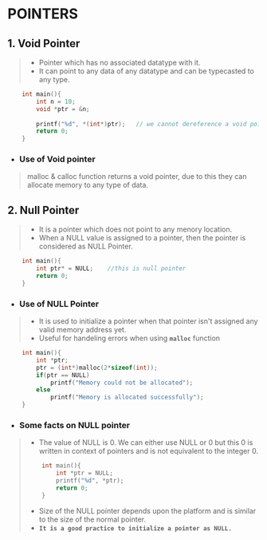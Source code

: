 # POINTERS

## 1. Void Pointer
> - Pointer which has no associated datatype with it.
> - It can point to any data of any datatype and can be typecasted to any type.

```C
    int main(){
        int n = 10;
        void *ptr = &n;
        
        printf("%d", *(int*)ptr);   // we cannot dereference a void pointer
        return 0;
    }
```
- ### Use of Void pointer
> malloc & calloc function returns a void pointer,
> due to this they can allocate memory to any type of data.

## 2. Null Pointer
> - It is a pointer which does not point to any menory location.
> - When a NULL value is assigned to a pointer, then the pointer is considered as NULL Pointer.
```C
    int main(){
        int ptr* = NULL;    //this is null pointer
        return 0;
    }
```
- ### Use of NULL Pointer
> - It is used to initialize a pointer when that pointer isn't assigned any valid memory address yet.
> - Useful for handeling errors when using **`malloc`** function
```C
    int main(){
        int *ptr;
        ptr = (int*)malloc(2*sizeof(int));
        if(ptr == NULL)
            printf("Memory could not be allocated");
        else
            printf("Memory is allocated successfully");
    }
```
 - ### Some facts on NULL pointer
 >  - The value of NULL is 0. We can either use NULL or 0 but this 0 is written in context
 >  of pointers and is not equivalent to the integer 0.
 >  ```C
 >      int main(){
 >          int *ptr = NULL;
 >          printf("%d", *ptr);
 >          return 0;
 >      }
 >  ```
 >  - Size of the NULL pointer depends upon the platform and is similar to the size of the
 >  normal pointer.
 >  - **`It is a good practice to initialize a pointer as NULL.`**
